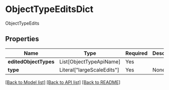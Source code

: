 # ObjectTypeEditsDict

ObjectTypeEdits

## Properties
| Name | Type | Required | Description |
| ------------ | ------------- | ------------- | ------------- |
**editedObjectTypes** | List[ObjectTypeApiName] | Yes |  |
**type** | Literal["largeScaleEdits"] | Yes | None |


[[Back to Model list]](../../../README.md#models-v2-link) [[Back to API list]](../../README.md#documentation-for-api-endpoints) [[Back to README]](../../README.md)
